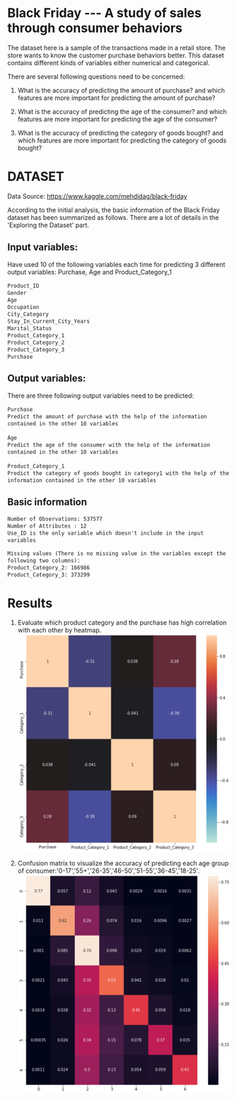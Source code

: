 
# Black Friday --- A study of sales through consumer behaviors

The dataset here is a sample of the transactions made in a retail store. The store wants to know the customer purchase behaviors better. This dataset contains different kinds of variables either numerical and categorical. 

There are several following questions need to be concerned:
1. What is the accuracy of predicting the amount of purchase? and which features are more important for predicting the amount of purchase?
   
2. What is the accuracy of predicting the age of the consumer? and which features are more important for predicting the age of the consumer?
   
3. What is the accuracy of predicting the category of goods bought? and which features are more important for predicting the category of goods bought?


# DATASET
Data Source: https://www.kaggle.com/mehdidag/black-friday

According to the initial analysis, the basic information of the Black Friday dataset has been summarized as follows. There are a lot of details in the 'Exploring the Dataset' part.

## Input variables:
Have used 10 of the following variables each time for predicting 3 different output variables: Purchase, Age and Product_Category_1

```
Product_ID
Gender
Age
Occupation
City_Category
Stay_In_Current_City_Years
Marital_Status
Product_Category_1
Product_Category_2
Product_Category_3
Purchase
```

## Output variables:
There are three following output variables need to be predicted:

```
Purchase
Predict the amount of purchase with the help of the information contained in the other 10 variables

Age
Predict the age of the consumer with the help of the information contained in the other 10 variables

Product_Category_1
Predict the category of goods bought in category1 with the help of the information contained in the other 10 variables
```

## Basic information
```
Number of Observations: 537577
Number of Attributes : 12
Use_ID is the only variable which doesn't include in the input variables
```

```
Missing values (There is no missing value in the variables except the following two columns):
Product_Category_2: 166986
Product_Category_3: 373299
```

# Results
1. Evaluate which product category and the purchase has high correlation with each other by heatmap.
![](graphs/Relationship_between_product_category_and_purchase.png)

2. Confusion matrix to visualize the accuracy of predicting each age group of consumer:'0-17','55+','26-35','46-50','51-55','36-45','18-25'.
![](graphs/confusion_matrix_to_visualize_the_accuracy.png)
